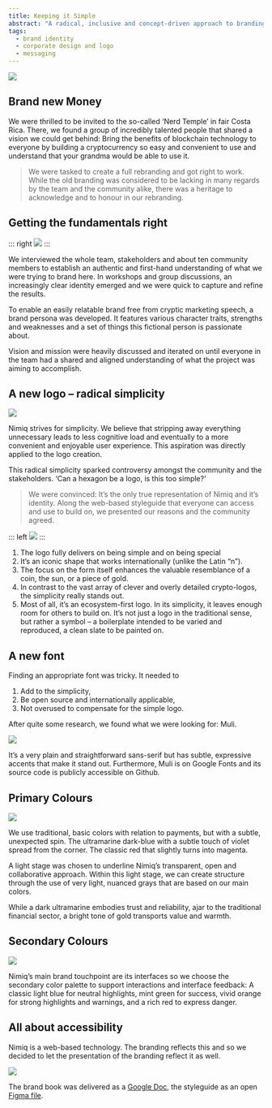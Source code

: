 ```yaml
---
title: Keeping it Simple
abstract: "A radical, inclusive and concept-driven approach to branding one of the most thrilling technologies in existence: <strong>Nimiq</strong>, a browser-based cryptocurrency."
tags:
  - brand identity
  - corporate design and logo
  - messaging
---
```

![](/cases/branding_nimiq/hero.jpg)

## Brand new Money
We were thrilled to be invited to the so-called ‘Nerd Temple’ in fair Costa Rica. There, we found a group of incredibly talented people that shared a vision we could get behind: Bring the benefits of blockchain technology to everyone by building a cryptocurrency so easy and convenient to use and understand that your grandma would be able to use it. 

> We were tasked to create a full rebranding and got right to work.
While the old branding was considered to be lacking in many regards by the team and the community alike, there was a heritage to acknowledge and to honour in our rebranding. 

## Getting the fundamentals right

::: right
![](/cases/branding_nimiq/brandvalues.jpeg)
:::

We interviewed the whole team, stakeholders and about ten community members to establish an authentic and first-hand understanding of what we were trying to brand here. In workshops and group discussions, an increasingly clear identity emerged and we were quick to capture and refine the results. 

To enable an easily relatable brand free from cryptic marketing speech, a brand persona was developed. It features various character traits, strengths and weaknesses and a set of things this fictional person is passionate about. 

Vision and mission were heavily discussed and iterated on until everyone in the team had a shared and aligned understanding of what the project was aiming to accomplish. 

## A new logo – radical simplicity 
![](/cases/branding_nimiq/logosketches.jpeg)

Nimiq strives for simplicity. We believe that stripping away everything unnecessary leads to less cognitive load and eventually to a more convenient and enjoyable user experience. This aspiration was directly applied to the logo creation. 

This radical simplicity sparked controversy amongst the community and the stakeholders. ‘Can a hexagon be a logo, is this too simple?’

> We were convinced: It’s the only true representation of Nimiq and it’s identity.
Along the web-based styleguide that everyone can access and use to build on, we presented our reasons and the community agreed. 

::: left
![](/cases/branding_nimiq/logo_outline.svg)
:::

1. The logo fully delivers on being simple and on being special
2. It’s an iconic shape that works internationally (unlike the Latin “n”).
3. The focus on the form itself enhances the valuable resemblance of a coin, the sun, or a piece of gold.
4. In contrast to the vast array of clever and overly detailed crypto-logos, the simplicity really stands out. 
5. Most of all, it’s an ecosystem-first logo. In its simplicity, it leaves enough room for others to build on. It’s not just a logo in the traditional sense, but rather a symbol – a boilerplate intended to be varied and reproduced, a clean slate to be painted on.

## A new font  
Finding an appropriate font was tricky. It needed to 

1. Add to the simplicity,
2. Be open source and internationally applicable,
3. Not overused to compensate for the simple logo.

After quite some research, we found what we were looking for: Muli.

![](/cases/branding_nimiq/fontoutline.svg)

It’s a very plain and straightforward sans-serif but has subtle, expressive accents that make it stand out. Furthermore, Muli is on Google Fonts and its source code is publicly accessible on Github.

## Primary Colours 
![](/cases/branding_nimiq/primarycolors.svg)

We use traditional, basic colors with relation to payments, but with a subtle, unexpected spin. The ultramarine dark-blue with a subtle touch of violet spread from the corner. The classic red that slightly turns into magenta.

A light stage was chosen to underline Nimiq’s transparent, open and collaborative approach. Within this light stage, we can create structure through the use of very light, nuanced grays that are based on our main colors.

While a dark ultramarine embodies trust and reliability, ajar to the traditional financial sector, a  bright tone of gold transports value and warmth.

## Secondary Colours
![](/cases/branding_nimiq/secondarycolors.svg)

Nimiq’s main brand touchpoint are its interfaces so we choose the secondary color palette to support interactions and interface feedback: A classic light blue for neutral highlights, mint green for success, vivid orange for strong highlights and warnings, and a rich red to express danger.

## All about accessibility 
Nimiq is a web-based technology. The branding reflects this and so we decided to let the presentation of the branding reflect it as well. 

![](/cases/branding_nimiq/styleguide.jpg)

The brand book was delivered as a [Google Doc](https://docs.google.com/document/d/15MEknmT-IwWysZC_7-inbHyvSoZ_ujU4jGw3aiJR2xU/edit#), the styleguide as an open [Figma file](https://www.figma.com/file/GU6cdS85S2v13QcdzW9v8Tav/NIMIQ-Style-Guide-(Oct-18)?node-id=300%3A0).